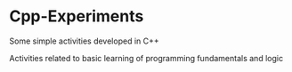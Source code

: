 # Cpp-Experiments

Some simple activities developed in C++

Activities related to basic learning of programming fundamentals and logic
